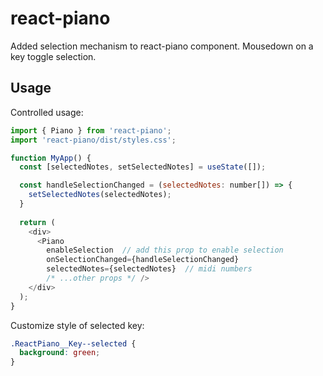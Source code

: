 # react-piano
Added selection mechanism to react-piano component. 
Mousedown on a key toggle selection.

## Usage
Controlled usage:
```javascript
import { Piano } from 'react-piano';
import 'react-piano/dist/styles.css';

function MyApp() {
  const [selectedNotes, setSelectedNotes] = useState([]);

  const handleSelectionChanged = (selectedNotes: number[]) => {
    setSelectedNotes(selectedNotes);
  }
  
  return (
    <div>
      <Piano
        enableSelection  // add this prop to enable selection
        onSelectionChanged={handleSelectionChanged}
        selectedNotes={selectedNotes}  // midi numbers
        /* ...other props */ />
    </div>
  );
}
```

Customize style of selected key:
```CSS
.ReactPiano__Key--selected {
  background: green;
}
```
